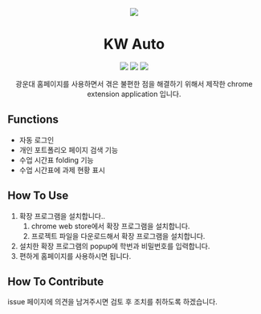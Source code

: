 <p align="center">
<img src="https://user-images.githubusercontent.com/73744183/235834021-deed9f17-4e37-4f47-baad-1ee8b7738264.png"/>
</p>

<h1 align="center">KW Auto</h1>

<p align="center">
<img src="https://img.shields.io/badge/javascript-ES6-FFFF00.svg"/>
<img src="https://img.shields.io/badge/chrome extension-v3-5675DF.svg"/>
<img src="https://img.shields.io/badge/license-Apache2.0-brightgreen.svg"/>
</p>

<p align="center">
광운대 홈페이지를 사용하면서 겪은 불편한 점을 해결하기 위해서 제작한 chrome extension application 입니다.
</p>

## Functions

- 자동 로그인
- 개인 포트폴리오 페이지 검색 기능
- 수업 시간표 folding 기능
- 수업 시간표에 과제 현황 표시

## How To Use

1. 확장 프로그램을 설치합니다..
    1. chrome web store에서 확장 프로그램을 설치합니다.
    2. 프로젝트 파일을 다운로드해서 확장 프로그램을 설치합니다.
2. 설치한 확장 프로그램의 popup에 학번과 비밀번호를 입력합니다.
3. 편하게 홈페이지를 사용하시면 됩니다.

## How To Contribute

issue 페이지에 의견을 남겨주시면 검토 후 조치를 취하도록 하겠습니다.
